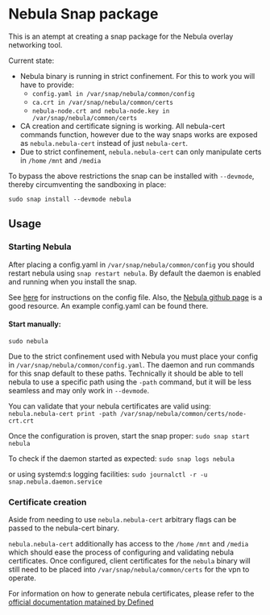 # Nebula Snap package

This is an atempt at creating a snap package for the Nebula overlay networking tool.

Current state:

* Nebula binary is running in strict confinement. For this to work you will have to provide:
  * `config.yaml in /var/snap/nebula/common/config`
  * `ca.crt in /var/snap/nebula/common/certs`
  * `nebula-node.crt and nebula-node.key in /var/snap/nebula/common/certs`
* CA creation and certificate signing is working. All nebula-cert commands function, however due to the way snaps works are exposed as `nebula.nebula-cert` instead of just `nebula-cert`.
* Due to strict confinement, `nebula.nebula-cert` can only manipulate certs in `/home` `/mnt` and `/media`

To bypass the above restrictions the snap can be installed with `--devmode`, thereby circumventing the sandboxing in place:

`sudo snap install --devmode nebula`

## Usage

### Starting Nebula
After placing a config.yaml in `/var/snap/nebula/common/config` you should restart nebula using `snap restart nebula`. By default the daemon is enabled and running when you install the snap.

See [here](https://arstechnica.com/gadgets/2019/12/how-to-set-up-your-own-nebula-mesh-vpn-step-by-step/) for instructions on the config file. Also, the [Nebula github page](https://github.com/slackhq/nebula) is a good resource. An example config.yaml can be found there.

#### Start manually:
`sudo nebula`

Due to the strict confinement used with Nebula you must place your config in `/var/snap/nebula/common/config.yaml`. The daemon and run commands for this snap default to these paths. Technically it should be able to tell nebula to use a specific path using the `-path` command, but it will be less seamless and may only work in `--devmode`.

You can validate that your nebula certificates are valid using:
`nebula.nebula-cert print -path /var/snap/nebula/common/certs/node-crt.crt`

Once the configuration is proven, start the snap proper:
`sudo snap start nebula`

To check if the daemon started as expected:
`sudo snap logs nebula`

or using systemd:s logging facilities:
`sudo journalctl -r -u snap.nebula.daemon.service`

### Certificate creation

Aside from needing to use `nebula.nebula-cert` arbitrary flags can be passed to the nebula-cert binary.

`nebula.nebula-cert` additionally has access to the `/home` `/mnt` and `/media` which should ease the process of configuring and validating nebula certificates. Once configured, client certificates for the `nebula` binary will still need to be placed into `/var/snap/nebula/common/certs` for the vpn to operate.

For information on how to generate nebula certificates, please refer to the [official documentation matained by Defined](https://nebula.defined.net/docs/guides/quick-start/)
